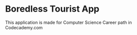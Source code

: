 # Boredless Tourist App

This application is made for Computer Science Career path in Codecademy.com
